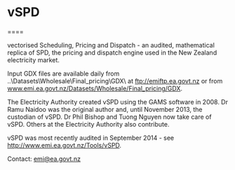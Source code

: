 # vSPD
====

vectorised Scheduling, Pricing and Dispatch - an audited, mathematical replica of SPD, the
pricing and dispatch engine used in the New Zealand electricity market.

Input GDX files are available daily from ..\Datasets\Wholesale\Final_pricing\GDX\ at
ftp://emiftp.ea.govt.nz or from www.emi.ea.govt.nz/Datasets/Wholesale/Final_pricing/GDX.

The Electricity Authority created vSPD using the GAMS software in 2008. Dr Ramu Naidoo was
the original author and, until November 2013, the custodian of vSPD. Dr Phil Bishop and Tuong
Nguyen now take care of vSPD. Others at the Electricity Authority also contribute.

vSPD was most recently audited in September 2014 - see http://www.emi.ea.govt.nz/Tools/vSPD.

Contact: emi@ea.govt.nz

